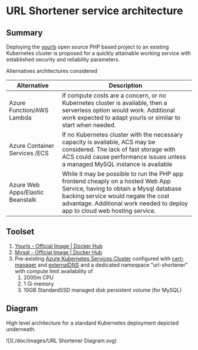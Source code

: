 # URL Shortener service architecture

## Summary

Deploying the [yourls](https://yourls.org/) open source PHP based project to an existing Kubernetes cluster is proposed for a quickly attainable working service with established security and reliability parameters.

Alternatives architectures considered

| Alternative                      | Description                                                  |
| -------------------------------- | ------------------------------------------------------------ |
| Azure Function/AWS Lambda        | If compute costs are a concern, or no Kubernetes cluster is available, then a serverless option would work. Additional work expected to adapt yourls or similar to start when needed. |
| Azure Container Services /ECS    | If no Kubernetes cluster with the necessary capacity is available, ACS may be considered. The lack of fast storage with ACS could cause performance issues unless a managed MySQL instance is available |
| Azure Web Apps/Elastic Beanstalk | While it may be possible to run the PHP app frontend cheaply on a hosted Web App Service, having to obtain a Mysql database backing service would negate the cost advantage. Additional work needed to deploy app to cloud web hosting service. |



## Toolset

1. [Yourls - Official Image | Docker Hub](https://hub.docker.com/_/yourls)
2. [Mysql - Official Image | Docker Hub](https://hub.docker.com/_/mysql)
3. Pre-existing [Azure Kubernetes Services Cluster](https://azure.microsoft.com/en-us/services/kubernetes-service/) configured with [cert-manager](https://cert-manager.io/docs/installation/helm/) and [externalDNS](https://github.com/helm/charts/tree/master/stable/external-dns) and a dedicated namespace "url-shortener" with compute limit availability of
   1. 2000m CPU
   2. 1 Gi memory
   3. 10GB StandardSSD managed disk persistent volume (for MySQL)

## Diagram

High level architecture for a standard Kubernetes deployment depicted underneath.

![](./doc/images/URL Shortener Diagram.svg)